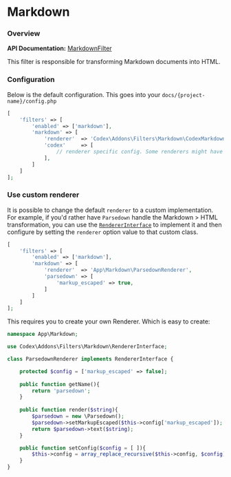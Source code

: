 <!--
title: Markdown
subtitle: Filters
-->

# Markdown

### Overview

**API Documentation:** [MarkdownFilter](#phpdoc:popover:Codex\Addons\Filters\MarkdownFilter)

This filter is responsible for transforming Markdown documents into HTML. 

### Configuration
Below is the default configuration. This goes into your `docs/{project-name}/config.php`
```php
[
    'filters' => [
        'enabled' => ['markdown'],
        'markdown' => [        
            'renderer'  => 'Codex\Addons\Filters\Markdown\CodexMarkdownRenderer',
            'codex'     => [
                // renderer specific config. Some renderers might have it, some not
            ],
        ]
    ]
];
```    

### Use custom renderer
It is possible to change the default `renderer` to a custom implementation. For example, if you'd rather have `Parsedown` 
handle the Markdown > HTML transformation, you can use the [`RendererInterface`](#phpdoc:popover:Codex\Addons\Filters\Markdown\RendererInterface)
to implement it and then configure by setting the `renderer` option value to that custom class.
```php
[
    'filters' => [
        'enabled' => ['markdown'],
        'markdown' => [        
            'renderer'  => 'App\Markdown\ParsedownRenderer',
            'parsedown' => [
                'markup_escaped' => true,
            ]
        ]
    ]
];    
```    

This requires you to create your own Renderer. Which is easy to create:

```php
namespace App\Markdown;

use Codex\Addons\Filters\Markdown\RendererInterface;

class ParsedownRenderer implements RendererInterface {

    protected $config = ['markup_escaped' => false];
    
    public function getName(){
        return 'parsedown';
    }
    
    public function render($string){
        $parsedown = new \Parsedown();
        $parsedown->setMarkupEscaped($this->config['markup_escaped']);
        return $parsedown->text($string);
    }

    public function setConfig($config = [ ]){
        $this->config = array_replace_recursive($this->config, $config);
    }
}
```